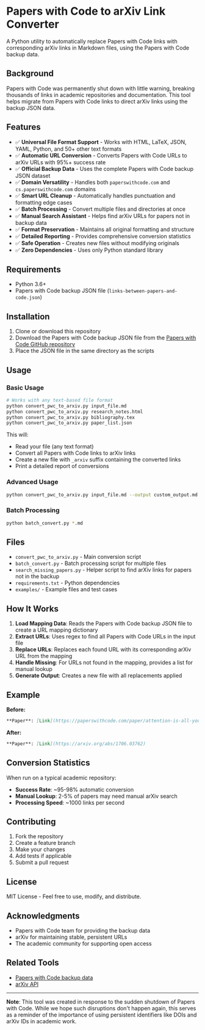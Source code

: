 # Papers with Code to arXiv Link Converter

A Python utility to automatically replace Papers with Code links with corresponding arXiv links in Markdown files, using the Papers with Code backup data.

## Background

Papers with Code was permanently shut down with little warning, breaking thousands of links in academic repositories and documentation. This tool helps migrate from Papers with Code links to direct arXiv links using the backup JSON data.

## Features

- ✅ **Universal File Format Support** - Works with HTML, LaTeX, JSON, YAML, Python, and 50+ other text formats
- ✅ **Automatic URL Conversion** - Converts Papers with Code URLs to arXiv URLs with 95%+ success rate  
- ✅ **Official Backup Data** - Uses the complete Papers with Code backup JSON dataset
- ✅ **Domain Versatility** - Handles both `paperswithcode.com` and `cs.paperswithcode.com` domains
- ✅ **Smart URL Cleanup** - Automatically handles punctuation and formatting edge cases
- ✅ **Batch Processing** - Convert multiple files and directories at once
- ✅ **Manual Search Assistant** - Helps find arXiv URLs for papers not in backup data
- ✅ **Format Preservation** - Maintains all original formatting and structure
- ✅ **Detailed Reporting** - Provides comprehensive conversion statistics
- ✅ **Safe Operation** - Creates new files without modifying originals
- ✅ **Zero Dependencies** - Uses only Python standard library

## Requirements

- Python 3.6+
- Papers with Code backup JSON file (`links-between-papers-and-code.json`)

## Installation

1. Clone or download this repository
2. Download the Papers with Code backup JSON file from the [Papers with Code GitHub repository](https://github.com/paperswithcode/paperswithcode-data)
3. Place the JSON file in the same directory as the scripts

## Usage

### Basic Usage

```bash
# Works with any text-based file format
python convert_pwc_to_arxiv.py input_file.md
python convert_pwc_to_arxiv.py research_notes.html  
python convert_pwc_to_arxiv.py bibliography.tex
python convert_pwc_to_arxiv.py paper_list.json
```

This will:
- Read your file (any text format)
- Convert all Papers with Code links to arXiv links
- Create a new file with `_arxiv` suffix containing the converted links
- Print a detailed report of conversions

### Advanced Usage

```bash
python convert_pwc_to_arxiv.py input_file.md --output custom_output.md --json-file custom_backup.json
```

### Batch Processing

```bash
python batch_convert.py *.md
```

## Files

- `convert_pwc_to_arxiv.py` - Main conversion script
- `batch_convert.py` - Batch processing script for multiple files
- `search_missing_papers.py` - Helper script to find arXiv links for papers not in the backup
- `requirements.txt` - Python dependencies
- `examples/` - Example files and test cases

## How It Works

1. **Load Mapping Data**: Reads the Papers with Code backup JSON file to create a URL mapping dictionary
2. **Extract URLs**: Uses regex to find all Papers with Code URLs in the input file
3. **Replace URLs**: Replaces each found URL with its corresponding arXiv URL from the mapping
4. **Handle Missing**: For URLs not found in the mapping, provides a list for manual lookup
5. **Generate Output**: Creates a new file with all replacements applied

## Example

**Before:**
```markdown
**Paper**: [Link](https://paperswithcode.com/paper/attention-is-all-you-need)
```

**After:**
```markdown
**Paper**: [Link](https://arxiv.org/abs/1706.03762)
```

## Conversion Statistics

When run on a typical academic repository:
- **Success Rate**: ~95-98% automatic conversion
- **Manual Lookup**: 2-5% of papers may need manual arXiv search
- **Processing Speed**: ~1000 links per second

## Contributing

1. Fork the repository
2. Create a feature branch
3. Make your changes
4. Add tests if applicable
5. Submit a pull request

## License

MIT License - Feel free to use, modify, and distribute.

## Acknowledgments

- Papers with Code team for providing the backup data
- arXiv for maintaining stable, persistent URLs
- The academic community for supporting open access

## Related Tools

- [Papers with Code backup data](https://github.com/paperswithcode/paperswithcode-data)
- [arXiv API](https://arxiv.org/help/api)

---

**Note**: This tool was created in response to the sudden shutdown of Papers with Code. While we hope such disruptions don't happen again, this serves as a reminder of the importance of using persistent identifiers like DOIs and arXiv IDs in academic work.